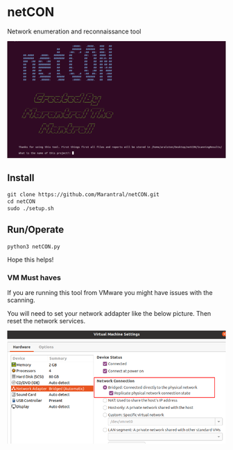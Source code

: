 # netCON
Network enumeration and reconnaissance tool

![GitHub Logo](/img/netCON.png)

## Install
```
git clone https://github.com/Marantral/netCON.git
cd netCON 
sudo ./setup.sh
```
## Run/Operate
```
python3 netCON.py
```

Hope this helps!
### VM Must haves
If you are running this tool from VMware you might have issues with the scanning.

You will need to set your network addapter like the below picture. Then reset the network services.

![GitHub Logo](/img/vm_settings.png)
